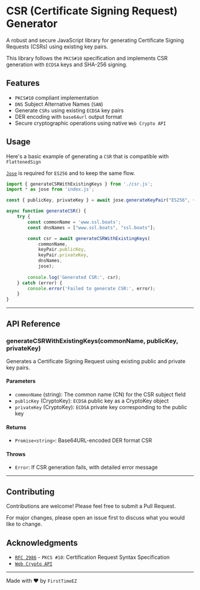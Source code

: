 # CSR (Certificate Signing Request) Generator

A robust and secure JavaScript library for generating Certificate Signing Requests (CSRs) using existing key pairs. 

This library follows the `PKCS#10` specification and implements CSR generation with `ECDSA` keys and SHA-256 signing.

## Features

- `PKCS#10` compliant implementation
- `DNS` Subject Alternative Names (`SAN`)
- Generate `CSRs` using existing `ECDSA` key pairs
- DER encoding with `base64url` output format
- Secure cryptographic operations using native `Web Crypto API`

## Usage

Here's a basic example of generating a `CSR` that is compatible with `FlattenedSign`

[`Jose`](https://github.com/panva/jose) is required for `ES256` and to keep the same flow.

```javascript
import { generateCSRWithExistingKeys } from './csr.js';
import * as jose from 'index.js';

const { publicKey, privateKey } = await jose.generateKeyPair("ES256", { extractable: true });

async function generateCSR() {
    try {
        const commonName = 'www.ssl.boats';
        const dnsNames = ["www.ssl.boats", "ssl.boats"];

        const csr = await generateCSRWithExistingKeys(
            commonName, 
            keyPair.publicKey,
            keyPair.privateKey, 
            dnsNames, 
            jose);
                
        console.log('Generated CSR:', csr);
    } catch (error) {
        console.error('Failed to generate CSR:', error);
    }
}
```

-----------------------

## API Reference

### generateCSRWithExistingKeys(commonName, publicKey, privateKey)

Generates a Certificate Signing Request using existing public and private key pairs.

#### Parameters

- `commonName` (string): The common name (CN) for the CSR subject field
- `publicKey` (CryptoKey): `ECDSA` public key as a CryptoKey object
- `privateKey` (CryptoKey): `ECDSA` private key corresponding to the public key

#### Returns

- `Promise<string>`: Base64URL-encoded DER format CSR

#### Throws

- `Error`: If CSR generation fails, with detailed error message

-----------------------

## Contributing

Contributions are welcome! Please feel free to submit a Pull Request. 

For major changes, please open an issue first to discuss what you would like to change.

## Acknowledgments

- [`RFC 2986`](https://tools.ietf.org/html/rfc2986) - `PKCS #10`: Certification Request Syntax Specification
- [`Web Crypto API`](https://developer.mozilla.org/en-US/docs/Web/API/Web_Crypto_API)

---

Made with ❤️ by `FirstTimeEZ`